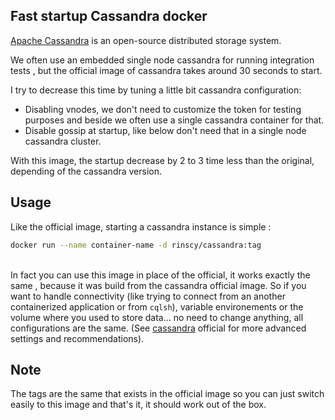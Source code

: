 ## Fast startup Cassandra docker 

[Apache Cassandra] is an open-source distributed storage system.

We often use an embedded single node cassandra for running integration tests , but the official image of cassandra takes around 30 seconds to start.

I try to decrease this time by tuning a little bit cassandra configuration:
- Disabling vnodes, we don't need to customize the token for testing purposes and beside we often use a single cassandra container for that.
- Disable gossip at startup, like below don't need that in a single node cassandra cluster.

With this image, the startup decrease by 2 to 3 time less than the original, depending of the cassandra version.

## Usage

Like the official image, starting a cassandra instance is simple :
```sh 
docker run --name container-name -d rinscy/cassandra:tag
```
\
In fact you can use this image in place of the official, it works exactly the same , because it was build from the cassandra official image. 
So if you want to handle connectivity (like trying to connect from an another containerized application or from  ```cqlsh```), variable environements or the volume where you used to store data... no need to change anything, all configurations are the same.
(See [cassandra] official for more advanced settings and recommendations). 

## Note
The tags are the same that exists in the official image so you can just switch easily to this image and that's it, it should work out of the box.


[cassandra]: <https://hub.docker.com/_/cassandra/>
[Apache Cassandra]: <http://cassandra.apache.org/>
